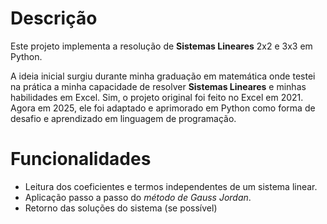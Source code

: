# Descrição

Este projeto implementa a resolução de **Sistemas Lineares** 2x2 e 3x3 em Python. 

A ideia inicial surgiu durante minha graduação em matemática onde testei na prática a minha capacidade de resolver **Sistemas Lineares** e minhas habilidades em Excel.
Sim, o projeto original foi feito no Excel em 2021. Agora em 2025, ele foi adaptado e aprimorado em Python como forma de desafio e aprendizado em linguagem de programação.

# Funcionalidades

* Leitura dos coeficientes e termos independentes de um sistema linear.
* Aplicação passo a passo do *método de Gauss Jordan*.
* Retorno das soluções do sistema (se possível)
